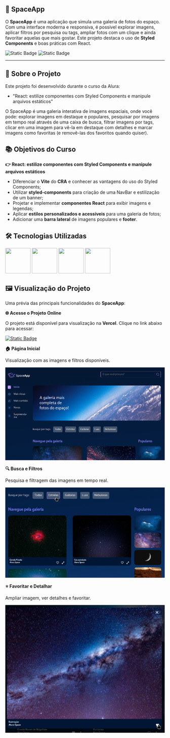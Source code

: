 ## 🌌 SpaceApp

O **SpaceApp** é uma aplicação que simula uma galeria de fotos do espaço. Com uma interface moderna e responsiva, é possível explorar imagens, aplicar filtros por pesquisa ou tags, ampliar fotos com um clique e ainda favoritar aquelas que mais gostar. Este projeto destaca o uso de **Styled Components** e boas práticas com React.

![Static Badge](https://img.shields.io/badge/Conclu%C3%ADdo-label?style=for-the-badge&label=Status) ![Static Badge](https://img.shields.io/badge/Alura-label?style=for-the-badge&label=Curso&color=%23000080)

<hr>

## 🚀 Sobre o Projeto

Este projeto foi desenvolvido durante o curso da Alura:

* "React: estilize componentes com Styled Components e manipule arquivos estáticos"

O SpaceApp é uma galeria interativa de imagens espaciais, onde você pode: explorar imagens em destaque e populares, pesquisar por imagens em tempo real através de uma caixa de busca, filtrar imagens por tags, clicar em uma imagem para vê-la em destaque com detalhes e marcar imagens como favoritas (e removê-las dos favoritos quando quiser).

## 📚 Objetivos do Curso

**👉 React: estilize componentes com Styled Components e manipule arquivos estáticos**

* Diferenciar o **Vite** do **CRA** e conhecer as vantagens do uso do Styled Components;
* Utilizar **styled-components** para criação de uma NavBar e estilização de um banner;
* Projetar e implementar **componentes React** para exibir imagens e legendas;
* Aplicar **estilos personalizados e acessíveis** para uma galeria de fotos;
* Adicionar uma **barra lateral** de imagens populares e **footer**.

## 🛠️ Tecnologias Utilizadas

<img src="https://cdn.jsdelivr.net/gh/devicons/devicon@latest/icons/html5/html5-original-wordmark.svg" width="80" height="80"/>                <img src="https://cdn.jsdelivr.net/gh/devicons/devicon@latest/icons/css3/css3-original-wordmark.svg" width="80" height="80"/>                <img src="https://cdn.jsdelivr.net/gh/devicons/devicon@latest/icons/javascript/javascript-original.svg" width="80" height="80"/>        <img src="https://cdn.jsdelivr.net/gh/devicons/devicon@latest/icons/react/react-original-wordmark.svg" width="80" height="80"/>

## 🖼️ Visualização do Projeto

Uma prévia das principais funcionalidades do **SpaceApp**:

**🌐 Acesse o Projeto Online**

O projeto está disponível para visualização na **Vercel**. Clique no link abaixo para acessar:

<a href="https://space-app-six-woad.vercel.app" target="_blank">![Static Badge](https://img.shields.io/badge/Vercel-project?style=for-the-badge&color=A91079)</a>

**🏠 Página Inicial**

Visualização com as imagens e filtros disponíveis.

![Página inicial](public/imagens/space-app-home.png)

**🔍 Busca e Filtros**

Pesquisa e filtragem das imagens em tempo real.

![Carrinho lateral aberto](public/imagens/space-app-filtro.png)

**⭐ Favoritar e Detalhar**

Ampliar imagem, ver detalhes e favoritar.

![Finalização da compra](public/imagens/space-app-zoom-favorito.png)
